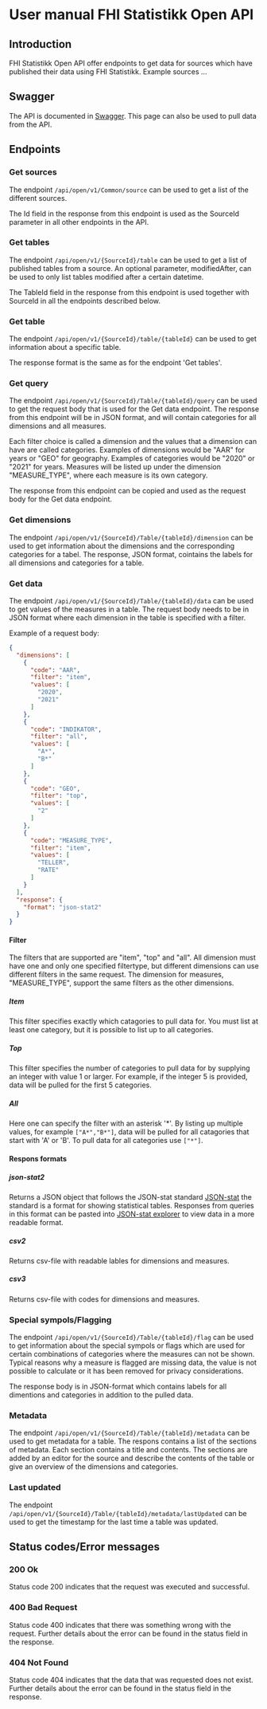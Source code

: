 # User manual FHI Statistikk Open API

## Introduction
FHI Statistikk Open API offer endpoints to get data for sources which have published their data using FHI Statistikk. Example sources ...

## Swagger
The API is documented in [Swagger](link). This page can also be used to pull data from the API.

## Endpoints
### Get sources
The endpoint `/api/open/v1/Common/source` can be used to get a list of the different sources. 

The Id field in the response from this endpoint is used as the SourceId parameter in all other endpoints in the API.
### Get tables
The endpoint `/api/open/v1/{SourceId}/table` can be used to get a list of published tables from a source. An optional parameter, modifiedAfter, can be used to only list tables modified after a certain datetime.

The TableId field in the response from this endpoint is used together with SourceId in all the endpoints described below.
### Get table
The endpoint `/api/open/v1/{SourceId}/table/{tableId}` can be used to get information about a specific table.

The response format is the same as for the endpoint 'Get tables'.
### Get query
The endpoint `/api/open/v1/{SourceId}/Table/{tableId}/query` can be used to get the request body that is used for the Get data endpoint. The response from this endpoint will be in JSON format, and will contain categories for all dimensions and all measures. 

Each filter choice is called a dimension and the values that a dimension can have are called categories. Examples of dimensions would be "AAR" for years or "GEO" for geography. Examples of categories would be "2020" or "2021" for years. Measures will be listed up under the dimension "MEASURE_TYPE", where each measure is its own category. 

The response from this endpoint can be copied and used as the request body for the Get data endpoint.
### Get dimensions
The endpoint `/api/open/v1/{SourceId}/Table/{tableId}/dimension` can be used to get information about the dimensions and the corresponding categories for a tabel. 
The response, JSON format, cointains the labels for all dimensions and categories for a table. 
### Get data
The endpoint `/api/open/v1/{SourceId}/Table/{tableId}/data` can be used to get values of the measures in a table. The request body needs to be in JSON format where each dimension in the table is specified with a filter. 

Example of a request body:
```json
{
  "dimensions": [
    {
      "code": "AAR",
      "filter": "item",
      "values": [
        "2020",
        "2021"
      ]
    },
    {
      "code": "INDIKATOR",
      "filter": "all",
      "values": [
        "A*",
        "B*"
      ]
    },
    {
      "code": "GEO",
      "filter": "top",
      "values": [
        "2"
      ]
    },
    {
      "code": "MEASURE_TYPE",
      "filter": "item",
      "values": [
        "TELLER",
        "RATE"
      ]
    }
  ],
  "response": {
    "format": "json-stat2"
  }
}
```
#### Filter
The filters that are supported are "item", "top" and "all". All dimension must have one and only one specified filtertype, but different dimensions can use different filters in the same request. The dimension for measures, "MEASURE_TYPE", support the same filters as the other dimensions. 

##### Item
This filter specifies exactly which catagories to pull data for. You must list at least one category, but it is possible to list up to all categories. 

##### Top
This filter specifies the number of categories to pull data for by supplying an integer with value 1 or larger. For example, if the integer 5 is provided, data will be pulled for the first 5 categories.
##### All
Here one can specify the filter with an asterisk '*'. By listing up multiple values, for example `["A*","B*"]`, data will be pulled for all catagories that start with 'A' or 'B'. To pull data for all categories use `["*"]`. 

#### Respons formats
##### json-stat2
Returns a JSON object that follows the JSON-stat standard [JSON-stat](https://json-stat.org/format/) the standard is a format for showing statistical tables. 
Responses from queries in this format can be pasted into [JSON-stat explorer](http://jsonstat.com/explorer/) to view data in a more readable format. 
##### csv2
Returns csv-file with readable lables for dimensions and measures. 
##### csv3
Returns csv-file with codes for dimensions and measures. 
### Special sympols/Flagging
The endpoint `/api/open/v1/{SourceId}/Table/{tableId}/flag` can be used to get information about the special sympols or flags which are used for certain combinations of categories where the measures can not be shown. Typical reasons why a measure is flagged are missing data, the value is not possible to calculate or it has been removed for privacy considerations. 

The response body is in JSON-format which contains labels for all dimentions and categories in addition to the pulled data. 
### Metadata
The endpoint `/api/open/v1/{SourceId}/Table/{tableId}/metadata` can be used to get metadata for a table. The respons contains a list of the sections of metadata. Each section contains a title and contents. The sections are added by an editor for the source and describe the contents of the table or give an overview of the dimensions and categories. 
### Last updated
The endpoint `/api/open/v1/{SourceId}/Table/{tableId}/metadata/lastUpdated` can be used to get the timestamp for the last time a table was updated. 
## Status codes/Error messages
### 200 Ok
Status code 200 indicates that the request was executed and successful.
### 400 Bad Request
Status code 400 indicates that there was something wrong with the request. Further details about the error can be found in the status field in the response. 
### 404 Not Found
Status code 404 indicates that the data that was requested does not exist. Further details about the error can be found in the status field in the response.